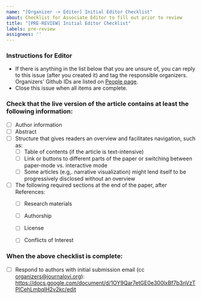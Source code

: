 ```yaml
---
name: "[Organizer -> Editor] Initial Editor Checklist"
about: Checklist for Associate Editor to fill out prior to review
title: "[PRE-REVIEW] Initial Editor Checklist"
labels: pre-review
assignees: ''
---
```


<!--
## DO NOT EDIT THIS FILE OUTSIDE OF THE journalovi/jovi-workflows REPOSITORY
##
## This file is automatically updated in all repositories within the journalovi
## Github organization whenever the version in journalovi/jovi-workflows is
## changed, so any other edits will be overwritten. To update this file, make
## a commit or pull request at https://github.com/journalovi/jovi-workflows
-->

### Instructions for Editor
- If there is anything in the list below that you are unsure of, you can reply to this issue (after you created it) and tag the responsible organizers. Organizers' Github IDs are listed on [People page](https://www.journalovi.org/people.html).
- Close this issue when all items are complete.

### Check that the live version of the article contains at least the following information:
- [ ] Author information
- [ ] Abstract
- [ ] Structure that gives readers an overview and facilitates navigation, such as:
   - [ ] Table of contents (if the article is text-intensive)
   - [ ] Link or buttons to different parts of the paper or switching between paper-mode vs. interactive mode
   - [ ] Some articles (e.g,. narrative visualization) might lend itself to be progressively disclosed without an overview
- [ ] The following required sections at the end of the paper, after References:
   - [ ] Research materials
   - [ ] Authorship
   - [ ] License
   - [ ] Conflicts of Interest


### When the above checklist is complete:
- [ ] Respond to authors with initial submission email (cc organizers@journalovi.org): https://docs.google.com/document/d/1OY9Qar7etGE0e300lxBf7b3nVzTPlCehLmbqIH2v2kc/edit
